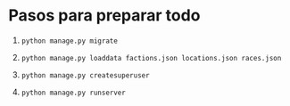 # Pasos para preparar todo

1. `python manage.py migrate`

2. `python manage.py loaddata factions.json locations.json races.json`

3. `python manage.py createsuperuser`

4. `python manage.py runserver`
